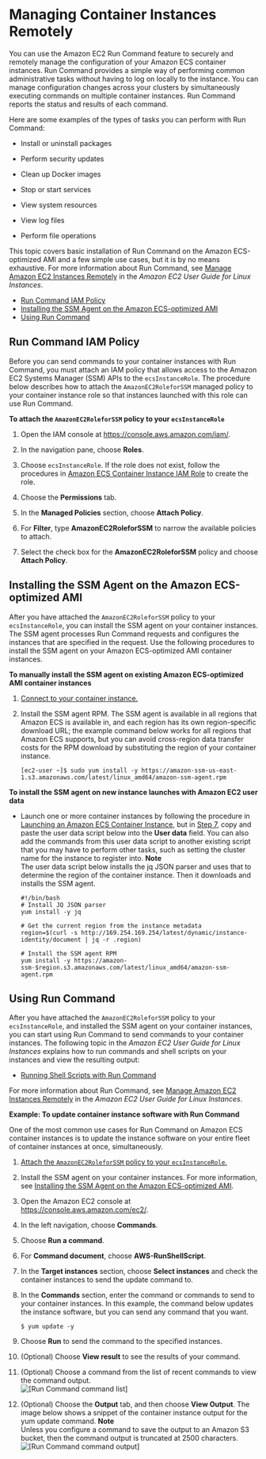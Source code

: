 # Managing Container Instances Remotely<a name="ec2-run-command"></a>

You can use the Amazon EC2 Run Command feature to securely and remotely manage the configuration of your Amazon ECS container instances\. Run Command provides a simple way of performing common administrative tasks without having to log on locally to the instance\. You can manage configuration changes across your clusters by simultaneously executing commands on multiple container instances\. Run Command reports the status and results of each command\.

Here are some examples of the types of tasks you can perform with Run Command:

+ Install or uninstall packages

+ Perform security updates

+ Clean up Docker images

+ Stop or start services

+ View system resources

+ View log files

+ Perform file operations

This topic covers basic installation of Run Command on the Amazon ECS\-optimized AMI and a few simple use cases, but it is by no means exhaustive\. For more information about Run Command, see [Manage Amazon EC2 Instances Remotely](http://docs.aws.amazon.com/AWSEC2/latest/UserGuide/execute-remote-commands.html) in the *Amazon EC2 User Guide for Linux Instances*\.


+ [Run Command IAM Policy](#run_command_iam_policy)
+ [Installing the SSM Agent on the Amazon ECS\-optimized AMI](#install_ssm_agent)
+ [Using Run Command](#using_run_command)

## Run Command IAM Policy<a name="run_command_iam_policy"></a>

Before you can send commands to your container instances with Run Command, you must attach an IAM policy that allows access to the Amazon EC2 Systems Manager \(SSM\) APIs to the `ecsInstanceRole`\. The procedure below describes how to attach the `AmazonEC2RoleforSSM` managed policy to your container instance role so that instances launched with this role can use Run Command\.

**To attach the `AmazonEC2RoleforSSM` policy to your `ecsInstanceRole`**

1. Open the IAM console at [https://console\.aws\.amazon\.com/iam/](https://console.aws.amazon.com/iam/)\.

1. In the navigation pane, choose **Roles**\. 

1. Choose `ecsInstanceRole`\. If the role does not exist, follow the procedures in [Amazon ECS Container Instance IAM Role](instance_IAM_role.md) to create the role\.

1. Choose the **Permissions** tab\.

1. In the **Managed Policies** section, choose **Attach Policy**\.

1. For **Filter**, type **AmazonEC2RoleforSSM** to narrow the available policies to attach\.

1. Select the check box for the **AmazonEC2RoleforSSM** policy and choose **Attach Policy**\.

## Installing the SSM Agent on the Amazon ECS\-optimized AMI<a name="install_ssm_agent"></a>

After you have attached the `AmazonEC2RoleforSSM` policy to your `ecsInstanceRole`, you can install the SSM agent on your container instances\. The SSM agent processes Run Command requests and configures the instances that are specified in the request\. Use the following procedures to install the SSM agent on your Amazon ECS\-optimized AMI container instances\.

**To manually install the SSM agent on existing Amazon ECS\-optimized AMI container instances**

1. [Connect to your container instance\.](instance-connect.md)

1. Install the SSM agent RPM\. The SSM agent is available in all regions that Amazon ECS is available in, and each region has its own region\-specific download URL; the example command below works for all regions that Amazon ECS supports, but you can avoid cross\-region data transfer costs for the RPM download by substituting the region of your container instance\.

   ```
   [ec2-user ~]$ sudo yum install -y https://amazon-ssm-us-east-1.s3.amazonaws.com/latest/linux_amd64/amazon-ssm-agent.rpm
   ```

**To install the SSM agent on new instance launches with Amazon EC2 user data**

+ Launch one or more container instances by following the procedure in [Launching an Amazon ECS Container Instance](launch_container_instance.md), but in [Step 7](launch_container_instance.md#instance-launch-user-data-step), copy and paste the user data script below into the **User data** field\. You can also add the commands from this user data script to another existing script that you may have to perform other tasks, such as setting the cluster name for the instance to register into\.
**Note**  
The user data script below installs the jq JSON parser and uses that to determine the region of the container instance\. Then it downloads and installs the SSM agent\.

  ```
  #!/bin/bash
  # Install JQ JSON parser
  yum install -y jq
  
  # Get the current region from the instance metadata
  region=$(curl -s http://169.254.169.254/latest/dynamic/instance-identity/document | jq -r .region)
  
  # Install the SSM agent RPM
  yum install -y https://amazon-ssm-$region.s3.amazonaws.com/latest/linux_amd64/amazon-ssm-agent.rpm
  ```

## Using Run Command<a name="using_run_command"></a>

After you have attached the `AmazonEC2RoleforSSM` policy to your `ecsInstanceRole`, and installed the SSM agent on your container instances, you can start using Run Command to send commands to your container instances\. The following topic in the *Amazon EC2 User Guide for Linux Instances* explains how to run commands and shell scripts on your instances and view the resulting output:

+ [Running Shell Scripts with Run Command](http://docs.aws.amazon.com/AWSEC2/latest/UserGuide/remote-commands-shellcript.html)

For more information about Run Command, see [Manage Amazon EC2 Instances Remotely](http://docs.aws.amazon.com/AWSEC2/latest/UserGuide/execute-remote-commands.html) in the *Amazon EC2 User Guide for Linux Instances*\.

**Example: To update container instance software with Run Command**

One of the most common use cases for Run Command on Amazon ECS container instances is to update the instance software on your entire fleet of container instances at once, simultaneously\.

1. [Attach the `AmazonEC2RoleforSSM` policy to your `ecsInstanceRole`\.](#run_command_iam_policy)

1. Install the SSM agent on your container instances\. For more information, see [Installing the SSM Agent on the Amazon ECS\-optimized AMI](#install_ssm_agent)\.

1. Open the Amazon EC2 console at [https://console\.aws\.amazon\.com/ec2/](https://console.aws.amazon.com/ec2/)\.

1. In the left navigation, choose **Commands**\.

1. Choose **Run a command**\.

1. For **Command document**, choose **AWS\-RunShellScript**\.

1. In the **Target instances** section, choose **Select instances** and check the container instances to send the update command to\.

1. In the **Commands** section, enter the command or commands to send to your container instances\. In this example, the command below updates the instance software, but you can send any command that you want\.

   ```
   $ yum update -y
   ```

1. Choose **Run** to send the command to the specified instances\.

1. \(Optional\) Choose **View result** to see the results of your command\.

1. \(Optional\) Choose a command from the list of recent commands to view the command output\.  
![\[Run Command command list\]](http://docs.aws.amazon.com/AmazonECS/latest/developerguide/images/command_list.png)

1. \(Optional\) Choose the **Output** tab, and then choose **View Output**\. The image below shows a snippet of the container instance output for the yum update command\.
**Note**  
Unless you configure a command to save the output to an Amazon S3 bucket, then the command output is truncated at 2500 characters\.  
![\[Run Command command output\]](http://docs.aws.amazon.com/AmazonECS/latest/developerguide/images/run-command-output.png)